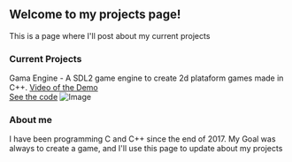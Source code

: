 ## Welcome to my projects page!

This is a page where I'll post about my current projects

### Current Projects
Gama Engine - A SDL2 game engine to create 2d plataform games made in C++. [Video of the Demo](https://www.youtube.com/watch?v=z-fAOYcHAx)  
[See the code](https://github.com/GabrielMtins/Gama-Engine)
![Image](https://i.imgur.com/8GVXJ0c.png)

### About me
I have been programming C and C++ since the end of 2017. My Goal was always to create a game, and I'll use this page to update about my projects
